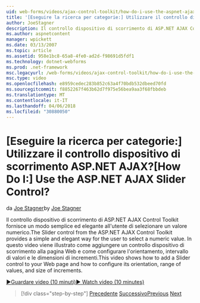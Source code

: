 ```yaml
---
uid: web-forms/videos/ajax-control-toolkit/how-do-i-use-the-aspnet-ajax-slider-control
title: '[Eseguire la ricerca per categorie:] Utilizzare il controllo dispositivo di scorrimento ASP.NET AJAX? | Microsoft Docs'
author: JoeStagner
description: Il controllo dispositivo di scorrimento di ASP.NET AJAX Control Toolkit fornisce un modo semplice ed elegante all'utente di selezionare un valore numerico. Questo video viene illustrato come Active Directory...
ms.author: aspnetcontent
manager: wpickett
ms.date: 03/13/2007
ms.topic: article
ms.assetid: 958e1bc8-65a8-4fe0-ad2d-f98691d5fdf1
ms.technology: dotnet-webforms
ms.prod: .net-framework
msc.legacyurl: /web-forms/videos/ajax-control-toolkit/how-do-i-use-the-aspnet-ajax-slider-control
msc.type: video
ms.openlocfilehash: e8959cedec283b852c63a4f70bdb532dbeed70fd
ms.sourcegitcommit: f8852267f463b62d7f975e56bea9aa3f68fbbdeb
ms.translationtype: MT
ms.contentlocale: it-IT
ms.lasthandoff: 04/06/2018
ms.locfileid: "30880050"
---
```

<a name="how-do-i-use-the-aspnet-ajax-slider-control"></a><span data-ttu-id="0ffd5-105">[Eseguire la ricerca per categorie:] Utilizzare il controllo dispositivo di scorrimento ASP.NET AJAX?</span><span class="sxs-lookup"><span data-stu-id="0ffd5-105">[How Do I:] Use the ASP.NET AJAX Slider Control?</span></span>
====================
<span data-ttu-id="0ffd5-106">da [Joe Stagner](https://github.com/JoeStagner)</span><span class="sxs-lookup"><span data-stu-id="0ffd5-106">by [Joe Stagner](https://github.com/JoeStagner)</span></span>

<span data-ttu-id="0ffd5-107">Il controllo dispositivo di scorrimento di ASP.NET AJAX Control Toolkit fornisce un modo semplice ed elegante all'utente di selezionare un valore numerico.</span><span class="sxs-lookup"><span data-stu-id="0ffd5-107">The Slider control from the ASP.NET AJAX Control Toolkit provides a simple and elegant way for the user to select a numeric value.</span></span> <span data-ttu-id="0ffd5-108">In questo video viene illustrato come aggiungere un controllo dispositivo di scorrimento alla pagina Web e come configurare l'orientamento, intervallo di valori e le dimensioni di incrementi.</span><span class="sxs-lookup"><span data-stu-id="0ffd5-108">This video shows how to add a Slider control to your Web page and how to configure its orientation, range of values, and size of increments.</span></span>

[<span data-ttu-id="0ffd5-109">&#9654;Guardare video (10 minuti)</span><span class="sxs-lookup"><span data-stu-id="0ffd5-109">&#9654; Watch video (10 minutes)</span></span>](https://channel9.msdn.com/Blogs/ASP-NET-Site-Videos/how-do-i-use-the-aspnet-ajax-slider-control)

> [!div class="step-by-step"]
> <span data-ttu-id="0ffd5-110">[Precedente](how-do-i-use-the-aspnet-ajax-confirmbutton-extender.md)
> [Successivo](how-do-i-use-the-aspnet-ajax-autocomplete-control.md)</span><span class="sxs-lookup"><span data-stu-id="0ffd5-110">[Previous](how-do-i-use-the-aspnet-ajax-confirmbutton-extender.md)
[Next](how-do-i-use-the-aspnet-ajax-autocomplete-control.md)</span></span>
